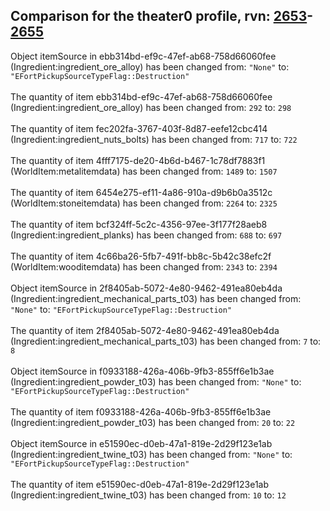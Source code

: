 ## Comparison for the theater0 profile, rvn: [2653](https://github.com/PRO100KatYT/FortniteProfileRevisions/tree/main/profiles/theater0/2653%20theater0.json)-[2655](https://github.com/PRO100KatYT/FortniteProfileRevisions/tree/main/profiles/theater0/2655%20theater0.json)

Object itemSource in ebb314bd-ef9c-47ef-ab68-758d66060fee (Ingredient:ingredient_ore_alloy) has been changed from: `"None"` to: `"EFortPickupSourceTypeFlag::Destruction"`
<br><br>
The quantity of item ebb314bd-ef9c-47ef-ab68-758d66060fee (Ingredient:ingredient_ore_alloy) has been changed from: `292` to: `298`
<br><br>
The quantity of item fec202fa-3767-403f-8d87-eefe12cbc414 (Ingredient:ingredient_nuts_bolts) has been changed from: `717` to: `722`
<br><br>
The quantity of item 4fff7175-de20-4b6d-b467-1c78df7883f1 (WorldItem:metalitemdata) has been changed from: `1489` to: `1507`
<br><br>
The quantity of item 6454e275-ef11-4a86-910a-d9b6b0a3512c (WorldItem:stoneitemdata) has been changed from: `2264` to: `2325`
<br><br>
The quantity of item bcf324ff-5c2c-4356-97ee-3f177f28aeb8 (Ingredient:ingredient_planks) has been changed from: `688` to: `697`
<br><br>
The quantity of item 4c66ba26-5fb7-491f-bb8c-5b42c38efc2f (WorldItem:wooditemdata) has been changed from: `2343` to: `2394`
<br><br>
Object itemSource in 2f8405ab-5072-4e80-9462-491ea80eb4da (Ingredient:ingredient_mechanical_parts_t03) has been changed from: `"None"` to: `"EFortPickupSourceTypeFlag::Destruction"`
<br><br>
The quantity of item 2f8405ab-5072-4e80-9462-491ea80eb4da (Ingredient:ingredient_mechanical_parts_t03) has been changed from: `7` to: `8`
<br><br>
Object itemSource in f0933188-426a-406b-9fb3-855ff6e1b3ae (Ingredient:ingredient_powder_t03) has been changed from: `"None"` to: `"EFortPickupSourceTypeFlag::Destruction"`
<br><br>
The quantity of item f0933188-426a-406b-9fb3-855ff6e1b3ae (Ingredient:ingredient_powder_t03) has been changed from: `20` to: `22`
<br><br>
Object itemSource in e51590ec-d0eb-47a1-819e-2d29f123e1ab (Ingredient:ingredient_twine_t03) has been changed from: `"None"` to: `"EFortPickupSourceTypeFlag::Destruction"`
<br><br>
The quantity of item e51590ec-d0eb-47a1-819e-2d29f123e1ab (Ingredient:ingredient_twine_t03) has been changed from: `10` to: `12`
<br><br>
